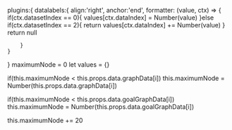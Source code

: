 plugins:{
    datalabels:{
        align:'right',
        anchor:'end',
        formatter: (value, ctx) => {
            if(ctx.datasetIndex == 0){
                values[ctx.dataIndex] = Number(value)
            }else if(ctx.datasetIndex == 2){
                return values[ctx.dataIndex] += Number(value)
            }
            return null

        }
    }
}
maximumNode = 0
let values = {}


if(this.maximumNode < this.props.data.graphData[i])
    this.maximumNode = Number(this.props.data.graphData[i])

if(this.maximumNode < this.props.data.goalGraphData[i])
    this.maximumNode = Number(this.props.data.goalGraphData[i])

this.maximumNode += 20
